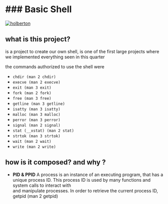# ### Basic Shell

[![holberton](https://images.squarespace-cdn.com/content/v1/5a4bfe8bf09ca4228ceca3b7/1539139199598-ANH454IHZI1OKWONKRXY/ke17ZwdGBToddI8pDm48kNp8pt3EdxuCXc7Btqw6aCUUqsxRUqqbr1mOJYKfIPR7LoDQ9mXPOjoJoqy81S2I8N_N4V1vUb5AoIIIbLZhVYxCRW4BPu10St3TBAUQYVKc582kKJI7R4YoEbaG0ar5y9SuJlHH4BCe-KXYJFHtaWtSg47dcfuoHTlsl7xAkdij/logo.jpg?format=2500w "holberton")](https://images.squarespace-cdn.com/content/v1/5a4bfe8bf09ca4228ceca3b7/1539139199598-ANH454IHZI1OKWONKRXY/ke17ZwdGBToddI8pDm48kNp8pt3EdxuCXc7Btqw6aCUUqsxRUqqbr1mOJYKfIPR7LoDQ9mXPOjoJoqy81S2I8N_N4V1vUb5AoIIIbLZhVYxCRW4BPu10St3TBAUQYVKc582kKJI7R4YoEbaG0ar5y9SuJlHH4BCe-KXYJFHtaWtSg47dcfuoHTlsl7xAkdij/logo.jpg?format=2500w "holberton")

## what is this project?
is a project to create our own shell, is one of the first large projects where we implemented everything seen in this quarter 

the commands authorized to use the shell were
* `chdir (man 2 chdir)`
* `execve (man 2 execve)`
* `exit (man 3 exit)`
* `fork (man 2 fork)`
* `free (man 3 free)`
* `getline (man 3 getline)`
* `isatty (man 3 isatty)`
* `malloc (man 3 malloc)`
* `perror (man 3 perror)`
* `signal (man 2 signal)`
* `stat (__xstat) (man 2 stat)`
* `strtok (man 3 strtok)`
* `wait (man 2 wait)`
* `write (man 2 write)`

## how is it composed? and why ?
- **PID & PPID**
A process is an instance of an executing program, that has a unique process ID. This process ID is used by many functions and system calls to interact with \
and manipulate processes. In order to retrieve the current process ID, getpid (man 2 getpid)